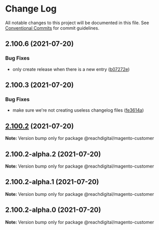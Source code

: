 # Change Log

All notable changes to this project will be documented in this file.
See [Conventional Commits](https://conventionalcommits.org) for commit guidelines.

## 2.100.6 (2021-07-20)


### Bug Fixes

* only create release when there is a new entry ([b07272e](https://github.com/ho-nl/m2-pwa/commit/b07272e4e74ee0bec3677e35ce3ee7e02231971a))





## 2.100.3 (2021-07-20)


### Bug Fixes

* make sure we're not creating useless changelog files ([fe3614a](https://github.com/ho-nl/m2-pwa/commit/fe3614a8480c7f1c68d673da2bb84805112a6643))





## [2.100.2](https://github.com/ho-nl/m2-pwa/compare/@reachdigital/magento-customer@2.100.2-alpha.2...@reachdigital/magento-customer@2.100.2) (2021-07-20)

**Note:** Version bump only for package @reachdigital/magento-customer





## 2.100.2-alpha.2 (2021-07-20)

**Note:** Version bump only for package @reachdigital/magento-customer





## 2.100.2-alpha.1 (2021-07-20)

**Note:** Version bump only for package @reachdigital/magento-customer





## 2.100.2-alpha.0 (2021-07-20)

**Note:** Version bump only for package @reachdigital/magento-customer

